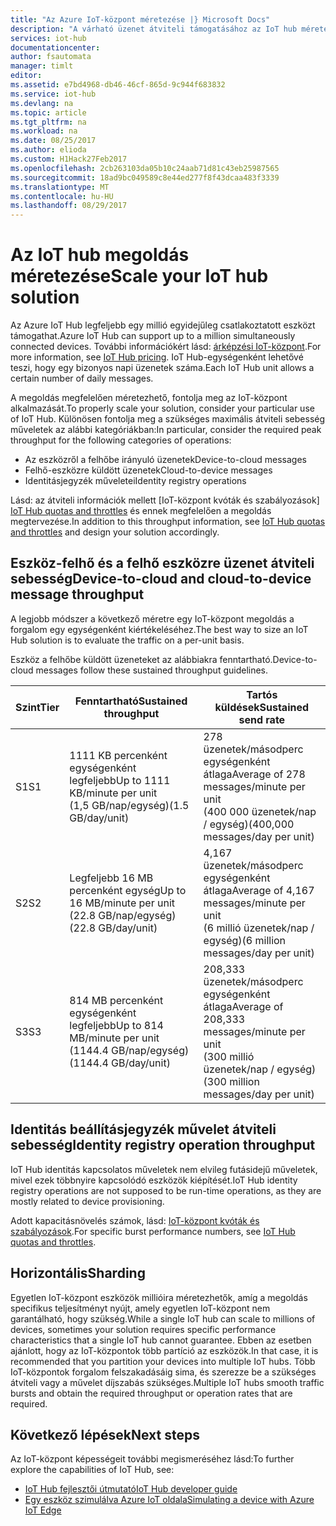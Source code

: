 ```yaml
---
title: "Az Azure IoT-központ méretezése |} Microsoft Docs"
description: "A várható üzenet átviteli támogatásához az IoT hub méretezési módját. Az egyes rétegekhez a támogatott átviteli sebesség és a horizontális skálázási beállításokat összegzését tartalmazza."
services: iot-hub
documentationcenter: 
author: fsautomata
manager: timlt
editor: 
ms.assetid: e7bd4968-db46-46cf-865d-9c944f683832
ms.service: iot-hub
ms.devlang: na
ms.topic: article
ms.tgt_pltfrm: na
ms.workload: na
ms.date: 08/25/2017
ms.author: elioda
ms.custom: H1Hack27Feb2017
ms.openlocfilehash: 2cb263103da05b10c24aab71d81c43eb25987565
ms.sourcegitcommit: 18ad9bc049589c8e44ed277f8f43dcaa483f3339
ms.translationtype: MT
ms.contentlocale: hu-HU
ms.lasthandoff: 08/29/2017
---
```

# <a name="scale-your-iot-hub-solution"></a><span data-ttu-id="0b4a1-104">Az IoT hub megoldás méretezése</span><span class="sxs-lookup"><span data-stu-id="0b4a1-104">Scale your IoT hub solution</span></span>
<span data-ttu-id="0b4a1-105">Az Azure IoT Hub legfeljebb egy millió egyidejűleg csatlakoztatott eszközt támogathat.</span><span class="sxs-lookup"><span data-stu-id="0b4a1-105">Azure IoT Hub can support up to a million simultaneously connected devices.</span></span> <span data-ttu-id="0b4a1-106">További információkért lásd: [árképzési IoT-központ][lnk-pricing].</span><span class="sxs-lookup"><span data-stu-id="0b4a1-106">For more information, see [IoT Hub pricing][lnk-pricing].</span></span> <span data-ttu-id="0b4a1-107">IoT Hub-egységenként lehetővé teszi, hogy egy bizonyos napi üzenetek száma.</span><span class="sxs-lookup"><span data-stu-id="0b4a1-107">Each IoT Hub unit allows a certain number of daily messages.</span></span>

<span data-ttu-id="0b4a1-108">A megoldás megfelelően méretezhető, fontolja meg az IoT-központ alkalmazását.</span><span class="sxs-lookup"><span data-stu-id="0b4a1-108">To properly scale your solution, consider your particular use of IoT Hub.</span></span> <span data-ttu-id="0b4a1-109">Különösen fontolja meg a szükséges maximális átviteli sebesség műveletek az alábbi kategóriákban:</span><span class="sxs-lookup"><span data-stu-id="0b4a1-109">In particular, consider the required peak throughput for the following categories of operations:</span></span>

* <span data-ttu-id="0b4a1-110">Az eszközről a felhőbe irányuló üzenetek</span><span class="sxs-lookup"><span data-stu-id="0b4a1-110">Device-to-cloud messages</span></span>
* <span data-ttu-id="0b4a1-111">Felhő-eszközre küldött üzenetek</span><span class="sxs-lookup"><span data-stu-id="0b4a1-111">Cloud-to-device messages</span></span>
* <span data-ttu-id="0b4a1-112">Identitásjegyzék műveletei</span><span class="sxs-lookup"><span data-stu-id="0b4a1-112">Identity registry operations</span></span>

<span data-ttu-id="0b4a1-113">Lásd: az átviteli információk mellett [IoT-központ kvóták és szabályozások] [ IoT Hub quotas and throttles] és ennek megfelelően a megoldás megtervezése.</span><span class="sxs-lookup"><span data-stu-id="0b4a1-113">In addition to this throughput information, see [IoT Hub quotas and throttles][IoT Hub quotas and throttles] and design your solution accordingly.</span></span>

## <a name="device-to-cloud-and-cloud-to-device-message-throughput"></a><span data-ttu-id="0b4a1-114">Eszköz-felhő és a felhő eszközre üzenet átviteli sebesség</span><span class="sxs-lookup"><span data-stu-id="0b4a1-114">Device-to-cloud and cloud-to-device message throughput</span></span>
<span data-ttu-id="0b4a1-115">A legjobb módszer a következő méretre egy IoT-központ megoldás a forgalom egy egységenként kiértékeléséhez.</span><span class="sxs-lookup"><span data-stu-id="0b4a1-115">The best way to size an IoT Hub solution is to evaluate the traffic on a per-unit basis.</span></span>

<span data-ttu-id="0b4a1-116">Eszköz a felhőbe küldött üzeneteket az alábbiakra fenntartható.</span><span class="sxs-lookup"><span data-stu-id="0b4a1-116">Device-to-cloud messages follow these sustained throughput guidelines.</span></span>

| <span data-ttu-id="0b4a1-117">Szint</span><span class="sxs-lookup"><span data-stu-id="0b4a1-117">Tier</span></span> | <span data-ttu-id="0b4a1-118">Fenntartható</span><span class="sxs-lookup"><span data-stu-id="0b4a1-118">Sustained throughput</span></span> | <span data-ttu-id="0b4a1-119">Tartós küldések</span><span class="sxs-lookup"><span data-stu-id="0b4a1-119">Sustained send rate</span></span> |
| --- | --- | --- |
| <span data-ttu-id="0b4a1-120">S1</span><span class="sxs-lookup"><span data-stu-id="0b4a1-120">S1</span></span> |<span data-ttu-id="0b4a1-121">1111 KB percenként egységenként legfeljebb</span><span class="sxs-lookup"><span data-stu-id="0b4a1-121">Up to 1111 KB/minute per unit</span></span><br/><span data-ttu-id="0b4a1-122">(1,5 GB/nap/egység)</span><span class="sxs-lookup"><span data-stu-id="0b4a1-122">(1.5 GB/day/unit)</span></span> |<span data-ttu-id="0b4a1-123">278 üzenetek/másodperc egységenként átlaga</span><span class="sxs-lookup"><span data-stu-id="0b4a1-123">Average of 278 messages/minute per unit</span></span><br/><span data-ttu-id="0b4a1-124">(400 000 üzenetek/nap / egység)</span><span class="sxs-lookup"><span data-stu-id="0b4a1-124">(400,000 messages/day per unit)</span></span> |
| <span data-ttu-id="0b4a1-125">S2</span><span class="sxs-lookup"><span data-stu-id="0b4a1-125">S2</span></span> |<span data-ttu-id="0b4a1-126">Legfeljebb 16 MB percenként egység</span><span class="sxs-lookup"><span data-stu-id="0b4a1-126">Up to 16 MB/minute per unit</span></span><br/><span data-ttu-id="0b4a1-127">(22.8 GB/nap/egység)</span><span class="sxs-lookup"><span data-stu-id="0b4a1-127">(22.8 GB/day/unit)</span></span> |<span data-ttu-id="0b4a1-128">4,167 üzenetek/másodperc egységenként átlaga</span><span class="sxs-lookup"><span data-stu-id="0b4a1-128">Average of 4,167 messages/minute per unit</span></span><br/><span data-ttu-id="0b4a1-129">(6 millió üzenetek/nap / egység)</span><span class="sxs-lookup"><span data-stu-id="0b4a1-129">(6 million messages/day per unit)</span></span> |
| <span data-ttu-id="0b4a1-130">S3</span><span class="sxs-lookup"><span data-stu-id="0b4a1-130">S3</span></span> |<span data-ttu-id="0b4a1-131">814 MB percenként egységenként legfeljebb</span><span class="sxs-lookup"><span data-stu-id="0b4a1-131">Up to 814 MB/minute per unit</span></span><br/><span data-ttu-id="0b4a1-132">(1144.4 GB/nap/egység)</span><span class="sxs-lookup"><span data-stu-id="0b4a1-132">(1144.4 GB/day/unit)</span></span> |<span data-ttu-id="0b4a1-133">208,333 üzenetek/másodperc egységenként átlaga</span><span class="sxs-lookup"><span data-stu-id="0b4a1-133">Average of 208,333 messages/minute per unit</span></span><br/><span data-ttu-id="0b4a1-134">(300 millió üzenetek/nap / egység)</span><span class="sxs-lookup"><span data-stu-id="0b4a1-134">(300 million messages/day per unit)</span></span> |

## <a name="identity-registry-operation-throughput"></a><span data-ttu-id="0b4a1-135">Identitás beállításjegyzék művelet átviteli sebesség</span><span class="sxs-lookup"><span data-stu-id="0b4a1-135">Identity registry operation throughput</span></span>
<span data-ttu-id="0b4a1-136">IoT Hub identitás kapcsolatos műveletek nem elvileg futásidejű műveletek, mivel ezek többnyire kapcsolódó eszközök kiépítését.</span><span class="sxs-lookup"><span data-stu-id="0b4a1-136">IoT Hub identity registry operations are not supposed to be run-time operations, as they are mostly related to device provisioning.</span></span>

<span data-ttu-id="0b4a1-137">Adott kapacitásnövelés számok, lásd: [IoT-központ kvóták és szabályozások][IoT Hub quotas and throttles].</span><span class="sxs-lookup"><span data-stu-id="0b4a1-137">For specific burst performance numbers, see [IoT Hub quotas and throttles][IoT Hub quotas and throttles].</span></span>

## <a name="sharding"></a><span data-ttu-id="0b4a1-138">Horizontális</span><span class="sxs-lookup"><span data-stu-id="0b4a1-138">Sharding</span></span>
<span data-ttu-id="0b4a1-139">Egyetlen IoT-központ eszközök millióira méretezhetők, amíg a megoldás specifikus teljesítményt nyújt, amely egyetlen IoT-központ nem garantálható, hogy szükség.</span><span class="sxs-lookup"><span data-stu-id="0b4a1-139">While a single IoT hub can scale to millions of devices, sometimes your solution requires specific performance characteristics that a single IoT hub cannot guarantee.</span></span> <span data-ttu-id="0b4a1-140">Ebben az esetben ajánlott, hogy az IoT-központok több partíció az eszközök.</span><span class="sxs-lookup"><span data-stu-id="0b4a1-140">In that case, it is recommended that you partition your devices into multiple IoT hubs.</span></span> <span data-ttu-id="0b4a1-141">Több IoT-központok forgalom felszakadásáig sima, és szerezze be a szükséges átviteli vagy a művelet díjszabás szükséges.</span><span class="sxs-lookup"><span data-stu-id="0b4a1-141">Multiple IoT hubs smooth traffic bursts and obtain the required throughput or operation rates that are required.</span></span>

## <a name="next-steps"></a><span data-ttu-id="0b4a1-142">Következő lépések</span><span class="sxs-lookup"><span data-stu-id="0b4a1-142">Next steps</span></span>
<span data-ttu-id="0b4a1-143">Az IoT-központ képességeit további megismeréséhez lásd:</span><span class="sxs-lookup"><span data-stu-id="0b4a1-143">To further explore the capabilities of IoT Hub, see:</span></span>

* <span data-ttu-id="0b4a1-144">[IoT Hub fejlesztői útmutató][lnk-devguide]</span><span class="sxs-lookup"><span data-stu-id="0b4a1-144">[IoT Hub developer guide][lnk-devguide]</span></span>
* <span data-ttu-id="0b4a1-145">[Egy eszköz szimulálva Azure IoT oldala][lnk-iotedge]</span><span class="sxs-lookup"><span data-stu-id="0b4a1-145">[Simulating a device with Azure IoT Edge][lnk-iotedge]</span></span>

[lnk-pricing]: https://azure.microsoft.com/pricing/details/iot-hub
[IoT Hub quotas and throttles]: iot-hub-devguide-quotas-throttling.md

[lnk-devguide]: iot-hub-devguide.md
[lnk-iotedge]: iot-hub-linux-iot-edge-simulated-device.md

